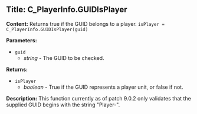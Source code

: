 ## Title: C_PlayerInfo.GUIDIsPlayer

**Content:**
Returns true if the GUID belongs to a player.
`isPlayer = C_PlayerInfo.GUIDIsPlayer(guid)`

**Parameters:**
- `guid`
  - *string* - The GUID to be checked.

**Returns:**
- `isPlayer`
  - *boolean* - True if the GUID represents a player unit, or false if not.

**Description:**
This function currently as of patch 9.0.2 only validates that the supplied GUID begins with the string "Player-".